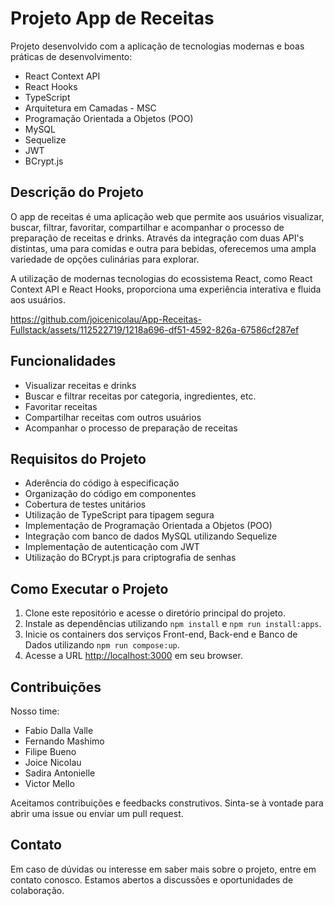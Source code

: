 # Projeto App de Receitas

Projeto desenvolvido com a aplicação de tecnologias modernas e boas práticas de desenvolvimento:

  - React Context API
  - React Hooks
  - TypeScript
  - Arquitetura em Camadas - MSC
  - Programação Orientada a Objetos (POO)
  - MySQL
  - Sequelize
  - JWT
  - BCrypt.js

## Descrição do Projeto

O app de receitas é uma aplicação web que permite aos usuários visualizar, buscar, filtrar, favoritar, compartilhar e acompanhar o processo de preparação de receitas e drinks. Através da integração com duas API's distintas, uma para comidas e outra para bebidas, oferecemos uma ampla variedade de opções culinárias para explorar.

A utilização de modernas tecnologias do ecossistema React, como React Context API e React Hooks, proporciona uma experiência interativa e fluida aos usuários.



https://github.com/joicenicolau/App-Receitas-Fullstack/assets/112522719/1218a696-df51-4592-826a-67586cf287ef


## Funcionalidades

- Visualizar receitas e drinks
- Buscar e filtrar receitas por categoria, ingredientes, etc.
- Favoritar receitas
- Compartilhar receitas com outros usuários
- Acompanhar o processo de preparação de receitas

## Requisitos do Projeto

- Aderência do código à especificação
- Organização do código em componentes
- Cobertura de testes unitários
- Utilização de TypeScript para tipagem segura
- Implementação de Programação Orientada a Objetos (POO)
- Integração com banco de dados MySQL utilizando Sequelize
- Implementação de autenticação com JWT
- Utilização do BCrypt.js para criptografia de senhas

## Como Executar o Projeto

1. Clone este repositório e acesse o diretório principal do projeto.
2. Instale as dependências utilizando `npm install` e `npm run install:apps`.
3. Inicie os containers dos serviços Front-end, Back-end e Banco de Dados utilizando `npm run compose:up`.
5. Acesse a URL [http://localhost:3000](http://localhost:3000) em seu browser.

## Contribuições

Nosso time:
- Fabio Dalla Valle
- Fernando Mashimo
- Filipe Bueno
- Joice Nicolau
- Sadira Antonielle
- Victor Mello

Aceitamos contribuições e feedbacks construtivos. Sinta-se à vontade para abrir uma issue ou enviar um pull request.

## Contato

Em caso de dúvidas ou interesse em saber mais sobre o projeto, entre em contato conosco. Estamos abertos a discussões e oportunidades de colaboração.
